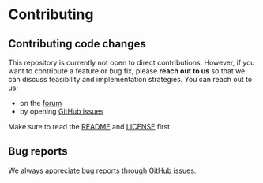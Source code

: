 # Contributing

## Contributing code changes

This repository is currently not open to direct contributions. However, if you want to contribute a feature or bug fix, please **reach out to us** so that we can discuss feasibility and implementation strategies. You can reach out to us:

- on the [forum]
- by opening [GitHub issues]

Make sure to read the [README] and [LICENSE] first.

## Bug reports

We always appreciate bug reports through [GitHub issues].

[GitHub issues]: https://github.com/dfinity/TODO/issues
[forum]: https://forum.dfinity.org/
[LICENSE]: LICENSE
[HACKING]: HACKING.md
[README]: README.md
